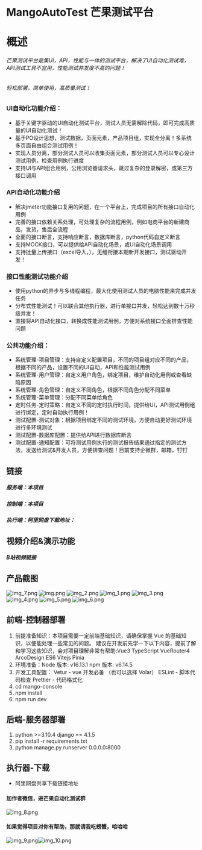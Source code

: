 # MangoAutoTest  芒果测试平台

# 概述
###### 芒果测试平台是集UI，API，性能与一体的测试平台，解决了UI自动化测试难，API测试工具不宜用，性能测试并发度不高的问题！
###### 轻松部署，简单使用，高质量测试！
### UI自动化功能介绍：
* 基于关键字驱动的UI自动化测试平台，测试人员无需解除代码，即可完成高质量的UI自动化测试！
* 基于PO设计思想，测试数据，页面元素，产品项目组，实现全分离！多系统多页面自由组合测试用例！
* 实现人员分离，部分测试人员可以收集页面元素，部分测试人员可以专心设计测试用例，检查用例执行进度
* 支持UI与API组合用例，公用浏览器请求头，跳过复杂的登录解密，或第三方接口调用

### API自动化功能介绍
* 解决jmeter功能接口复用的问题，在一个平台上，完成项目的所有接口自动化用例
* 完善的接口依赖关系处理，可处理复杂的流程用例，例如电商平台的新建商品，发货，售后全流程
* 全面的接口断言，支持响应断言，数据库断言，python代码自定义断言
* 支持MOCK接口，可以提供给API自动化场景，或UI自动化场景调用
* 支持批量上传接口（excel导入，），无缝衔接本期新开发接口，测试驱动开发！

### 接口性能测试功能介绍
* 使用python的异步与多线程编程，最大化使用测试人员的电脑性能来完成并发任务
* 分布式性能测试！可以联合其他执行器，进行单接口并发，轻松达到数十万秒级并发！
* 直接将API自动化接口，转换成性能测试用例，方便对系统接口全面排查性能问题

### 公共功能介绍：
* 系统管理-项目管理：支持自定义配置项目，不同的项目组对应不同的产品，根据不同的产品，设置不同的UI自动，API和性能测试用例
* 系统管理-用户管理：自定义用户角色，绑定项目，维护自动化用例或查看缺陷原因
* 系统管理-角色管理：自定义不同角色，根据不同角色分配不同菜单
* 系统管理-菜单管理：分配不同菜单给角色
* 定时任务-定时策略：自定义不同的定时执行时间，提供给UI，API测试用例组进行绑定，定时自动执行用例！
* 测试配置-测试对象：根据项目绑定不同的测试环境，方便自动更好测试环境进行多环境测试
* 测试配置-数据库配置：提供给API进行数据库断言
* 测试配置-通知配置：可将测试用例执行的测试报告结果通过指定的测试方法，发送给测试&开发人员，方便排查问题！目前支持企微群，邮箱，钉钉

## 链接
##### 服务端：本项目
##### 控制端：本项目
##### 执行端：阿里网盘下载地址：

## 视频介绍&演示功能
##### B站视频链接

## 产品截图
![img_7.png](img_7.png)
![img.png](img.png)
![img_2.png](img_2.png)
![img_1.png](img_1.png)
![img_3.png](img_3.png)
![img_4.png](img_4.png)
![img_5.png](img_5.png)
![img_6.png](img_6.png)

## 前端-控制器部署
1. 前提准备知识：本项目需要一定前端基础知识，请确保掌握 Vue 的基础知识，以便能处理一些常见的问题。 建议在开发前先学一下以下内容，提前了解和学习这些知识，会对项目理解非常有帮助:Vue3 TypeScript VueRouter4 ArcoDesign ES6 Vitejs Pinia
2. 环境准备：Node 版本: v16.13.1 npm 版本: v6.14.5
3. 开发工具配置： Vetur - vue 开发必备 （也可以选择 Volar） ESLint - 脚本代码检查 Prettier - 代码格式化
4. cd mango-console
5. npm install
6. npm run dev

## 后端-服务器部署
1. python >=3.10.4 django == 4.1.5
2. pip install -r requirements.txt
3. python manage.py runserver 0.0.0.0:8000

## 执行器-下载
* 阿里网盘共享下载链接地址

#### 加作者微信，进芒果自动化测试群
![img_8.png](img_8.png)


#### 如果觉得项目对你有帮助，那就请我吃螃蟹，哈哈哈
![img_9.png](img_9.png)![img_10.png](img_10.png)
